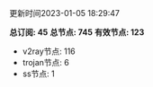 更新时间2023-01-05 18:29:47

**总订阅: 45**
**总节点: 745**
**有效节点: 123**
- v2ray节点: 116
- trojan节点: 6
- ss节点: 1
